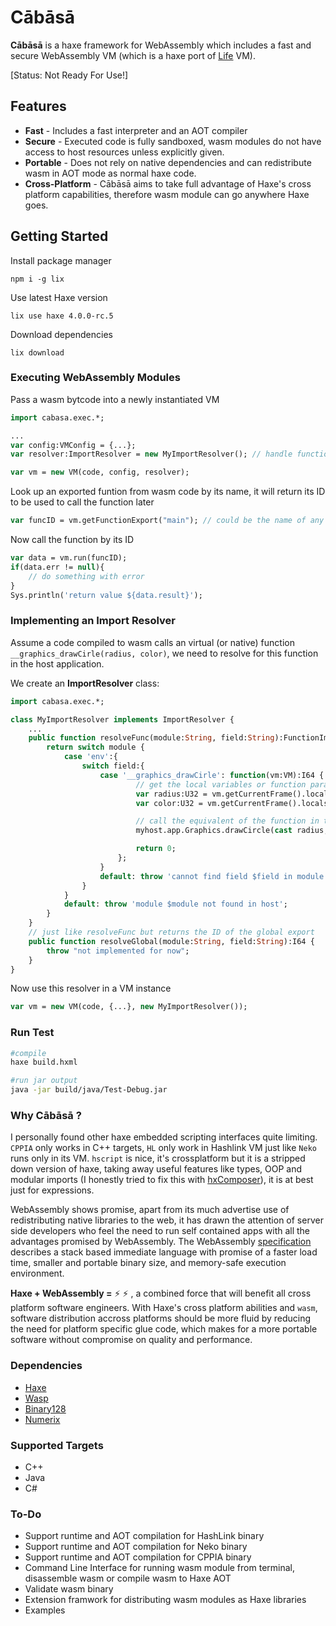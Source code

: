 # Cābāsā
**Cābāsā** is a haxe framework for WebAssembly which includes a fast and secure WebAssembly VM (which is a haxe port of [Life](https://github.com/perlin-network/life) VM).

[Status: Not Ready For Use!]

## Features
- **Fast** - Includes a fast interpreter and an AOT compiler
- **Secure** - Executed code is fully sandboxed, wasm modules do not have access to host resources unless explicitly given.
- **Portable** - Does not rely on native dependencies and can redistribute wasm in AOT mode as normal haxe code.
- **Cross-Platform** - Cābāsā aims to take full advantage of Haxe's cross platform capabilities, therefore wasm module can go anywhere Haxe goes.

## Getting Started
Install package manager
```
npm i -g lix
``` 
Use latest Haxe version
```
lix use haxe 4.0.0-rc.5
```
Download dependencies 
```
lix download
```

### Executing WebAssembly Modules
Pass a wasm bytcode into a newly instantiated VM
```hx
import cabasa.exec.*;

...
var config:VMConfig = {...};
var resolver:ImportResolver = new MyImportResolver(); // handle function and global imports

var vm = new VM(code, config, resolver);
```
Look up an exported funtion from wasm code by its name, it will return its ID to be used to call the function later
```hx
var funcID = vm.getFunctionExport("main"); // could be the name of any exported function
```
Now call the function by its ID 
```hx
var data = vm.run(funcID);
if(data.err != null){
    // do something with error
}
Sys.println('return value ${data.result}');
``` 
### Implementing an Import Resolver
Assume a code compiled to wasm calls an virtual (or native) function `__graphics_drawCirle(radius, color)`, we need to resolve for this function in the host application. 

We create an **ImportResolver** class:
```hx
import cabasa.exec.*;

class MyImportResolver implements ImportResolver {
    ...
    public function resolveFunc(module:String, field:String):FunctionImport {
        return switch module {
            case 'env':{
                switch field:{
                    case '__graphics_drawCirle': function(vm:VM):I64 {
                            // get the local variables or function params
                            var radius:U32 = vm.getCurrentFrame().locals[0]; 
                            var color:U32 = vm.getCurrentFrame().locals[1]; 

                            // call the equivalent of the function in the host app
                            myhost.app.Graphics.drawCircle(cast radius, cast color); 

                            return 0;
                        };
                    }
                    default: throw 'cannot find field $field in module $module';
                }
            }
            default: throw 'module $module not found in host';
        }
    }
    // just like resolveFunc but returns the ID of the global export
    public function resolveGlobal(module:String, field:String):I64 {
        throw "not implemented for now"; 
    }
}
```
Now use this resolver in a VM instance
```hx
var vm = new VM(code, {...}, new MyImportResolver());
```

### Run Test 
```sh
#compile
haxe build.hxml

#run jar output
java -jar build/java/Test-Debug.jar
```

### Why Cābāsā ? 
I personally found other haxe embedded scripting interfaces quite limiting. `CPPIA` only works in C++ targets, `HL` only work in Hashlink VM just like `Neko` runs only in its VM. `hscript` is nice, it's crossplatform but it is a stripped down version of haxe, taking away useful features like types, OOP and modular imports (I honestly tried to fix this with [hxComposer](https://github.com/darmie/hxComposer)), it is at best just for expressions.

WebAssembly shows promise, apart from its much advertise use of redistributing native libraries to the web, it has drawn the attention of server side developers who feel the need to run self contained apps with all the advantages promised by WebAssembly. The WebAssembly [specification](https://webassembly.org) describes a stack based immediate language with promise of a faster load time, smaller and portable binary size, and memory-safe execution environment.

**Haxe + WebAssembly =** :zap: :zap: , a combined force that will benefit all cross platform software engineers. With Haxe's cross platform abilities and `wasm`, software distribution accross platforms should be more fluid by reducing the need for platform specific glue code, which makes for a more portable software without compromise on quality and performance.


### Dependencies

 * [Haxe](https://haxe.org/)
 * [Wasp](https://github.com/darmie/wasp)
 * [Binary128](https://github.com/darmie/binary128)
 * [Numerix](https://github.com/darmie/numerix)


### Supported Targets
- C++
- Java
- C#


### To-Do
- Support runtime and AOT compilation for HashLink binary 
- Support runtime and AOT compilation for Neko binary
- Support runtime and AOT compilation for CPPIA binary
- Command Line Interface for running wasm module from terminal, disassemble wasm or compile wasm to Haxe AOT
- Validate wasm binary
- Extension framwork for distributing wasm modules as Haxe libraries
- Examples
